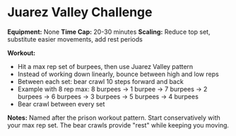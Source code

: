 # Juarez Valley Challenge

**Equipment:** None
**Time Cap:** 20-30 minutes
**Scaling:** Reduce top set, substitute easier movements, add rest periods

**Workout:**
- Hit a max rep set of burpees, then use Juarez Valley pattern
- Instead of working down linearly, bounce between high and low reps
- Between each set: bear crawl 10 steps forward and back
- Example with 8 rep max: 8 burpees → 1 burpee → 7 burpees → 2 burpees → 6 burpees → 3 burpees → 5 burpees → 4 burpees
- Bear crawl between every set

**Notes:**
Named after the prison workout pattern. Start conservatively with your max rep set. The bear crawls provide "rest" while keeping you moving.